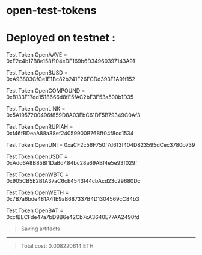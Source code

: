 # open-test-tokens

# Deployed on testnet : 

Test Token OpenAAVE = 0xF2c4b17B8e158f104eDF169b6D34960397143A91

Test Token OpenBUSD = 0xA93803CfCe1E1Bc82b241F26FCDd393F1A91f152

Test Token OpenCOMPOUND = 0xB133F17dd1518666d8fE5fAC2bF3F53a500b1D35

Test Token OpenLINK = 0x5A1957200496f859D8A03EbC61DF5B79349C0Af3

Test Token OpenRUPIAH = 0xf46fBDeaA88a38ef24059900B76Bff04f8cd1534

Test Token OpenUNI = 0xaCF2c56F750f7d613f404D823595dCec3780b739

Test Token OpenUSDT = 0xAdd6A8B85Bf1DaBd484bc28a69ABf4e5e93f029f

Test Token OpenWBTC = 0x905CB5E2B1A37aC6cE4543f44cbAcd23c29680Dc

Test Token OpenWETH = 0x7B7a6bde481A41E9aB687337B4D1304569cC84b3

Test Token OpenBAT = 0xcfBECFde47a7bD9B6e42Cb7cA3640E77AA2490fd

> Saving artifacts
-------------------------------------
> Total cost:         0.008220614 ETH
